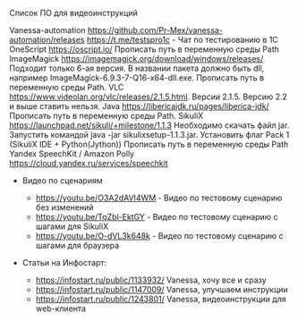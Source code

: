 Список ПО для видеоинструкций

Vanessa-automation
	https://github.com/Pr-Mex/vanessa-automation/releases
	https://t.me/testspro1c - Чат по тестированию в 1С
OneScript
	https://oscript.io/
	Прописать путь в переменную среды Path
ImageMagick
	https://imagemagick.org/download/windows/releases/
	Подходит только 6-ая версия.
	В названии пакета должно быть dll, например ImageMagick-6.9.3-7-Q16-x64-dll.exe.
	Прописать путь в переменную среды Path.
VLC
	https://www.videolan.org/vlc/releases/2.1.5.html.
	Версии 2.1.5. Версию 2.2 и выше ставить нельзя.
Java
	https://libericajdk.ru/pages/liberica-jdk/
	Прописать путь в переменную среды Path.	
SikuliX
	https://launchpad.net/sikuli/+milestone/1.1.3
	Необходимо скачать файл jar.
	Запустить командой java -jar sikulixsetup-1.1.3.jar.
	Установить флаг Pack 1 (SikuliX IDE + Python(Jython))
	Прописать путь в переменную среды Path
Yandex SpeechKit / Amazon Polly
	https://cloud.yandex.ru/services/speechkit

* Видео по сценариям

	* https://youtu.be/O3A2dAVI4WM - Видео по тестовому сценарию без изменений
	* https://youtu.be/TqZbl-EktGY - Видео по тестовому сценарию с шагами для SikuliX
	* https://youtu.be/O-dVL3k648k - Видео по тестовому сценарию с шагами для браузера

* Статьи на Инфостарт:
	* https://infostart.ru/public/1133932/ Vanessa, хочу все и сразу
	* https://infostart.ru/public/1147009/ Vanessa, улучшаем инструкции
	* https://infostart.ru/public/1243801/ Vanessa, видеоинструкции для web-клиента
